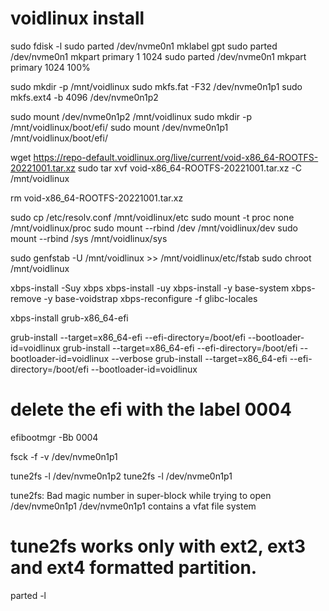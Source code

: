 # voidlinux install

sudo fdisk -l
sudo parted /dev/nvme0n1 mklabel gpt
sudo parted /dev/nvme0n1 mkpart primary 1 1024
sudo parted /dev/nvme0n1 mkpart primary 1024 100%

sudo mkdir -p /mnt/voidlinux
sudo mkfs.fat -F32 /dev/nvme0n1p1
sudo mkfs.ext4 -b 4096 /dev/nvme0n1p2

sudo mount /dev/nvme0n1p2 /mnt/voidlinux
sudo mkdir -p /mnt/voidlinux/boot/efi/
sudo mount /dev/nvme0n1p1 /mnt/voidlinux/boot/efi/

wget https://repo-default.voidlinux.org/live/current/void-x86_64-ROOTFS-20221001.tar.xz
sudo tar xvf void-x86_64-ROOTFS-20221001.tar.xz -C /mnt/voidlinux

rm void-x86_64-ROOTFS-20221001.tar.xz

sudo cp /etc/resolv.conf /mnt/voidlinux/etc
sudo mount -t proc none /mnt/voidlinux/proc
sudo mount --rbind /dev /mnt/voidlinux/dev
sudo mount --rbind /sys /mnt/voidlinux/sys

sudo genfstab -U /mnt/voidlinux >> /mnt/voidlinux/etc/fstab
sudo chroot /mnt/voidlinux

xbps-install -Suy xbps
xbps-install -uy
xbps-install -y base-system
xbps-remove -y base-voidstrap
xbps-reconfigure -f glibc-locales


xbps-install grub-x86_64-efi

grub-install --target=x86_64-efi --efi-directory=/boot/efi --bootloader-id=voidlinux
grub-install --target=x86_64-efi --efi-directory=/boot/efi --bootloader-id=voidlinux --verbose
grub-install --target=x86_64-efi --efi-directory=/boot/efi --bootloader-id=voidlinux

# delete the efi with the label 0004
efibootmgr -Bb 0004

fsck -f -v /dev/nvme0n1p1

tune2fs -l /dev/nvme0n1p2
tune2fs -l /dev/nvme0n1p1

tune2fs: Bad magic number in super-block while trying to open /dev/nvme0n1p1
/dev/nvme0n1p1 contains a vfat file system

# tune2fs works only with ext2, ext3 and ext4 formatted partition.

parted -l
